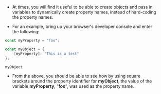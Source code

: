 -   At times, you will find it useful to be able to create objects and pass in variables to dynamically create property names, instead of hard-coding the property names.  
    
-   For an example, bring up your browser's developer console and enter the following:

```javascript
const myProperty = "foo";
```

```javascript
const myObject = {
    [myProperty]: "This is a test"
};
```

```javascript
myObject
```

-   From the above, you should be able to see how by using square brackets around the property identifier for **myObject**, the value of the variable **myProperty**, "**foo**", was used as the property name.